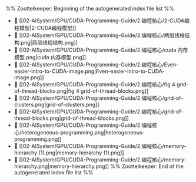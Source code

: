 %% Zoottelkeeper: Beginning of the autogenerated index file list  %%
- 📄 [[02-AISystem/GPU/CUDA-Programming-Guide/2.编程核心/2-CUDA编程模型|2-CUDA编程模型]]
- 📄 [[02-AISystem/GPU/CUDA-Programming-Guide/2.编程核心/两层线程结构.png|两层线程结构.png]]
- 📄 [[02-AISystem/GPU/CUDA-Programming-Guide/2.编程核心/cuda 内存模型.png|cuda 内存模型.png]]
- 📄 [[02-AISystem/GPU/CUDA-Programming-Guide/2.编程核心/Even-easier-intro-to-CUDA-image.png|Even-easier-intro-to-CUDA-image.png]]
- 📄 [[02-AISystem/GPU/CUDA-Programming-Guide/2.编程核心/fig 4 grid-of-thread-blocks.png|fig 4 grid-of-thread-blocks.png]]
- 📄 [[02-AISystem/GPU/CUDA-Programming-Guide/2.编程核心/grid-of-clusters.png|grid-of-clusters.png]]
- 📄 [[02-AISystem/GPU/CUDA-Programming-Guide/2.编程核心/grid-of-thread-blocks.png|grid-of-thread-blocks.png]]
- 📄 [[02-AISystem/GPU/CUDA-Programming-Guide/2.编程核心/heterogeneous-programming.png|heterogeneous-programming.png]]
- 📄 [[02-AISystem/GPU/CUDA-Programming-Guide/2.编程核心/memory-hierarchy (1).png|memory-hierarchy (1).png]]
- 📄 [[02-AISystem/GPU/CUDA-Programming-Guide/2.编程核心/memory-hierarchy.png|memory-hierarchy.png]]
%% Zoottelkeeper: End of the autogenerated index file list  %%

